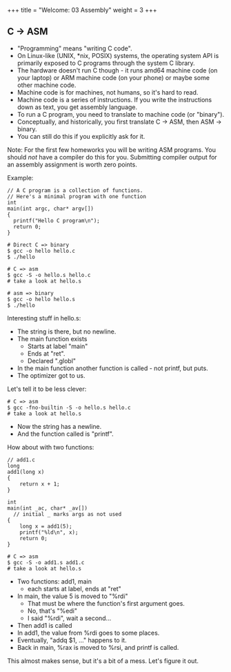 +++
title = "Welcome: 03 Assembly"
weight = 3
+++

## C -> ASM

 - "Programming" means "writing C code".
 - On Linux-like (UNIX, *nix, POSIX) systems, the operating system
   API is primarily exposed to C programs through the system C library.
 - The hardware doesn't run C though - it runs amd64 machine code (on your
   laptop) or ARM machine code (on your phone) or maybe some other machine
   code.
 - Machine code is for machines, not humans, so it's hard to read.
 - Machine code is a series of instructions. If you write the instructions
   down as text, you get assembly language.
 - To run a C program, you need to translate to machine code (or "binary").
 - Conceptually, and historically, you first translate C -> ASM, then 
   ASM -> binary.
 - You can still do this if you explicitly ask for it.

Note: For the first few homeworks you will be writing ASM programs. You
should *not* have a compiler do this for you. Submitting compiler output
for an assembly assignment is worth zero points.

Example:

```
// A C program is a collection of functions.
// Here's a minimal program with one function
int
main(int argc, char* argv[])
{
  printf("Hello C program\n");
  return 0;
}

```

```
# Direct C => binary
$ gcc -o hello hello.c
$ ./hello

# C => asm
$ gcc -S -o hello.s hello.c
# take a look at hello.s

# asm => binary
$ gcc -o hello hello.s
$ ./hello
```

Interesting stuff in hello.s:

 - The string is there, but no newline.
 - The main function exists
   - Starts at label "main"
   - Ends at "ret".
   - Declared ".globl"
 - In the main function another function is called - not printf, but puts.
 - The optimizer got to us.

Let's tell it to be less clever:

```
# C => asm
$ gcc -fno-builtin -S -o hello.s hello.c
# take a look at hello.s
```

 - Now the string has a newline.
 - And the function called is "printf".

How about with two functions:

```
// add1.c
long
add1(long x)
{
    return x + 1;
}

int
main(int _ac, char* _av[])
  // initial _ marks args as not used
{
    long x = add1(5);
    printf("%ld\n", x);
    return 0;
}
```

```
# C => asm
$ gcc -S -o add1.s add1.c
# take a look at hello.s
```

 - Two functions: add1, main
   - each starts at label, ends at "ret"
 - In main, the value 5 is moved to "%rdi"
   - That must be where the function's first argument goes.
   - No, that's "%edi"
   - I said "%rdi", wait a second...
 - Then add1 is called
 - In add1, the value from %rdi goes to some places.
 - Eventually, "addq $1, ..." happens to it.
 - Back in main, %rax is moved to %rsi, and printf is called.

This almost makes sense, but it's a bit of a mess. Let's figure it out.
